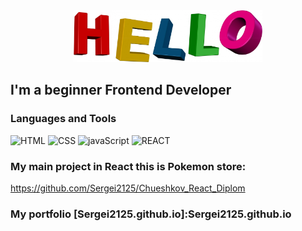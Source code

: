 <div align='center'>
    <img src="https://github.com/Sergei2125/sergei2125/blob/main/assets/hello.jpg" alt='hello' width="60%">
</div>

## I'm a beginner Frontend Developer

### Languages and Tools

![HTML](https://img.shields.io/badge/-HTML-blue?style=for-the-badge&logo=)
![CSS](https://img.shields.io/badge/-css-purple?style=for-the-badge&logo=css)
![javaScript](https://img.shields.io/badge/-javaScript-990033?style=for-the-badge&logo=javaScript)
![REACT](https://img.shields.io/badge/-REACT-006600?style=for-the-badge&logo=react)

### My main project in React this is Pokemon store:
https://github.com/Sergei2125/Chueshkov_React_Diplom


### My portfolio [Sergei2125.github.io]:Sergei2125.github.io
